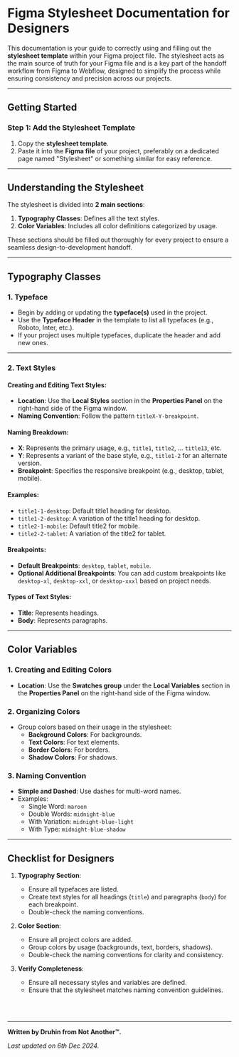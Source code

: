 
# Figma Stylesheet Documentation for Designers

This documentation is your guide to correctly using and filling out the **stylesheet template** within your Figma project file. The stylesheet acts as the main source of truth for your Figma file and is a key part of the handoff workflow from Figma to Webflow, designed to simplify the process while ensuring consistency and precision across our projects.

---

## **Getting Started**

### Step 1: Add the Stylesheet Template
1. Copy the **stylesheet template**.
2. Paste it into the **Figma file** of your project, preferably on a dedicated page named "Stylesheet" or something similar for easy reference.

---

## **Understanding the Stylesheet**

The stylesheet is divided into **2 main sections**:
1. **Typography Classes**: Defines all the text styles.
2. **Color Variables**: Includes all color definitions categorized by usage.

These sections should be filled out thoroughly for every project to ensure a seamless design-to-development handoff.

---

## **Typography Classes**

### **1. Typeface**
- Begin by adding or updating the **typeface(s)** used in the project.
- Use the **Typeface Header** in the template to list all typefaces (e.g., Roboto, Inter, etc.).
- If your project uses multiple typefaces, duplicate the header and add new ones.

---

### **2. Text Styles**
#### Creating and Editing Text Styles:
- **Location**: Use the **Local Styles** section in the **Properties Panel** on the right-hand side of the Figma window.
- **Naming Convention**: Follow the pattern `titleX-Y-breakpoint`.

#### Naming Breakdown:
- **X**: Represents the primary usage, e.g., `title1`, `title2`, ... `title13`, etc.
- **Y**: Represents a variant of the base style, e.g., `title1-2` for an alternate version.
- **Breakpoint**: Specifies the responsive breakpoint (e.g., desktop, tablet, mobile).

#### Examples:
- `title1-1-desktop`: Default title1 heading for desktop.
- `title1-2-desktop`: A variation of the title1 heading for desktop.
- `title2-1-mobile`: Default title2 for mobile.
- `title2-2-tablet`: A variation of the title2 for tablet.

#### Breakpoints:
- **Default Breakpoints**: `desktop`, `tablet`, `mobile`.
- **Optional Additional Breakpoints**: You can add custom breakpoints like `desktop-xl`, `desktop-xxl`, or `desktop-xxxl` based on project needs.

#### Types of Text Styles:
- **Title**: Represents headings.
- **Body**: Represents paragraphs.

---

## **Color Variables**

### **1. Creating and Editing Colors**
- **Location**: Use the **Swatches group** under the **Local Variables** section in the **Properties Panel** on the right-hand side of the Figma window.

### **2. Organizing Colors**
- Group colors based on their usage in the stylesheet:
  - **Background Colors**: For backgrounds.
  - **Text Colors**: For text elements.
  - **Border Colors**: For borders.
  - **Shadow Colors**: For shadows.
  
### **3. Naming Convention**
- **Simple and Dashed**: Use dashes for multi-word names.
- Examples:
  - Single Word: `maroon`
  - Double Words: `midnight-blue`
  - With Variation: `midnight-blue-light`
  - With Type: `midnight-blue-shadow`

---

## **Checklist for Designers**

1. **Typography Section**:
   - Ensure all typefaces are listed.
   - Create text styles for all headings (`title`) and paragraphs (`body`) for each breakpoint.
   - Double-check the naming conventions.

2. **Color Section**:
   - Ensure all project colors are added.
   - Group colors by usage (backgrounds, text, borders, shadows).
   - Double-check the naming conventions for clarity and consistency.

3. **Verify Completeness**:
   - Ensure all necessary styles and variables are defined.
   - Ensure that the stylesheet matches naming convention guidelines.


<br>
<br>

---


**Written by Druhin from Not Another™.**

*Last updated on 6th Dec 2024.*
